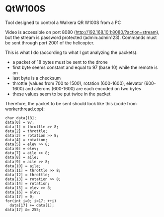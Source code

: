 QtW100S
=======

Tool designed to control a Walkera QR W100S from a PC

Video is accessible on port 8080 (http://192.168.10.1:8080/?action=stream), but the stream is password protected (admin:admin123).
Commands must be sent through port 2001 of the helicopter.

This is what I do (according to what I got analyzing the packets):
- a packet of 18 bytes must be sent to the drone
- first byte seems constant and equal to 97 (base 10) while the remote is on
- last byte is a checksum
- throttle (values from 700 to 1500), rotation (600-1600), elevator (600-1600) and ailerons (600-1600) are each encoded on two bytes
- these values seem to be put twice in the packet

Therefore, the packet to be sent should look like this (code from workerthread.cpp):

```
char data[18];
data[0] = 97;
data[1] = throttle >> 8;
data[2] = throttle;
data[3] = rotation >> 8;
data[4] = rotation;
data[5] = elev >> 8;
data[6] = elev;
data[7] = aile >> 8;
data[8] = aile;
data[9] = aile >> 8;
data[10] = aile;
data[11] = throttle >> 8;
data[12] = throttle;
data[13] = rotation >> 8;
data[14] = rotation;
data[15] = elev >> 8;
data[16] = elev;
data[17] = 0;
for(int i=0; i<17; ++i)
  data[17] += data[i];
data[17] &= 255;
```
